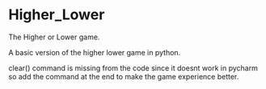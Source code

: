 # Higher_Lower
The Higher or Lower game.

A basic version of the higher lower game in python.


clear() command is missing from the code since it doesnt work in pycharm so add the command at the end to make the game experience better.
